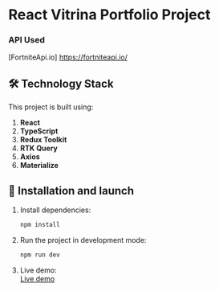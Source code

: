 # React Vitrina Portfolio Project

### API Used

[FortniteApi.io] https://fortniteapi.io/

## 🛠 Technology Stack

This project is built using:

1. **React**
2. **TypeScript**
3. **Redux Toolkit**
4. **RTK Query**
5. **Axios**
6. **Materialize**

## 🔧 Installation and launch

1. Install dependencies:

   ```sh
   npm install

   ```

2. Run the project in development mode:

   ```sh
   npm run dev

   ```

3. Live demo:  
   <a target="_blank" href="https://vitaliygalata1986.github.io/vitrina/">Live demo</a>
